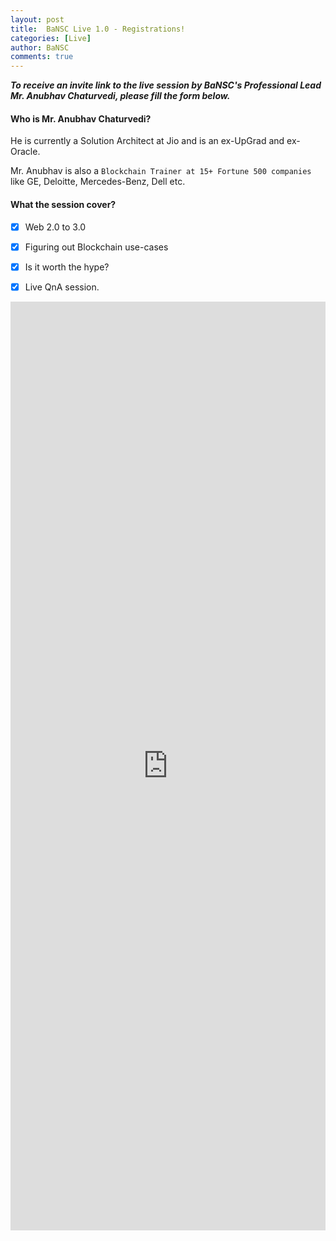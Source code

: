 ```yaml
---
layout: post
title:  BaNSC Live 1.0 - Registrations!
categories: [Live]
author: BaNSC
comments: true
---
```


***To receive an invite link to the live session by BaNSC's Professional Lead Mr. Anubhav Chaturvedi, please fill the form below.***

#### Who is Mr. Anubhav Chaturvedi?

He is currently a Solution Architect at Jio and is an ex-UpGrad and ex-Oracle.

Mr. Anubhav is also a `Blockchain Trainer at 15+ Fortune 500 companies` like GE, Deloitte, Mercedes-Benz, Dell etc. 


#### What the session cover? 

- [x] Web 2.0 to 3.0
- [x] Figuring out Blockchain use-cases
- [x] Is it worth the hype?
- [x] Live QnA session.



<iframe src="https://docs.google.com/forms/d/e/1FAIpQLSdH0A7m8FTDBWjDpxli-hr_ih5WW18dy3uND0FrVewTKDvukA/viewform?embedded=true" width="100%" height="1486" frameborder="0" marginheight="0" marginwidth="0">Loading…</iframe>
